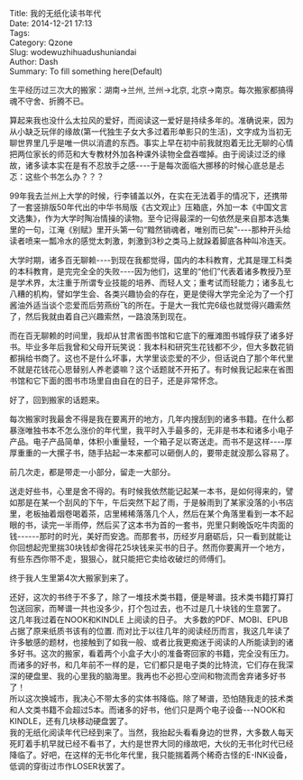 Title: 我的无纸化读书年代    
Date: 2014-12-21 17:13    
Tags:     
Category: Qzone    
Slug: wodewuzhihuadushuniandai    
Author: Dash    
Summary: To fill something here(Default)    
    
生平经历过三次大的搬家：湖南->兰州, 兰州->北京, 北京->南京。每次搬家都搞得魂不守舍、折腾不已。    


算起来我也没什么太拉风的爱好，而阅读这一爱好是持续多年的。准确说来，因为从小缺乏玩伴的缘故(第一代独生子女大多过着形单影只的生活)，文字成为当初无聊世界里几乎是唯一供以消遣的东西。事实上早在初中前我就抱着无比无聊的心情把两位家长的师范和大专教材外加各种课外读物全盘吞噬掉。由于阅读过泛的缘故，诸多读本实在是有不忍放手之感----于是每次面临大挪移的时候心底总是忐忑：这些个书怎么办？？？    

99年我去兰州上大学的时候，行李铺盖以外，在实在无法着手的情况下，还携带了一套竖排版50年代出的中华书局版《古文观止》压箱底，外加一本《中国文言文选集》，作为大学时陶冶情操的读物。至今记得最深的一句依然是来自那本选集里的一句，江淹《别赋》里开头第一句“黯然销魂者，唯别而已矣”----那种开头给读者喷来一瓢冷水的感觉太刺激，刺激到3秒之类马上就跺着脚底各种叫冷连天。    

大学时期，诸多百无聊赖----到现在我都觉得，国内的本科教育，尤其是理工科类的本科教育，是完完全全的失败----因为他们，这里的“他们”代表着诸多教授乃至是学术界，太注重于所谓专业技能的培养、而轻人文；重考试而轻能力；诸多乱七八糟的机构，譬如学生会、各类兴趣协会的存在，更是使得大学完全沦为了一个打酱油外适当谈个恋爱而后劳燕纷飞的所在。于是大一我忙完6级也就觉得兴趣索然了，然后我就由着自己兴趣索然，一路浪荡到现在。   

而在百无聊赖的时间里，我却从甘肃省图书馆和它底下的雁滩图书城俘获了诸多好书。毕业多年后我曾和父母开玩笑说：我本科和研究生花钱都不少，但大多数花销都捐给书商了。这也不是什么坏事，大学里谈恋爱的不少，但话说白了那个年代里不就是花钱花心思替别人养老婆嘛？这个话题就不开拓了。有时候我记起来在省图书馆和它下面的图书市场里自由自在的日子，还是非常怀念。    

好了，回到搬家的话题来。    

每次搬家时我最舍不得是我在要离开的地方，几年内搜刮到的诸多书籍。在什么都暴涨唯独书本不怎么涨价的年代里，我平时入手最多的，无非是书本和诸多小电子产品。电子产品简单，体积小重量轻，一个箱子足以寄送走。而书不是这样----厚厚重重的一大摞子书，随手拈起一本来都可以砸倒人的，要带走就没那么容易了。    

前几次走，都是带走一小部分，留走一大部分。    

送走好些书，心里是舍不得的。有时候我依然能记起某一本书，是如何得来的，譬如那是在某一个刮风的下午，午后突然下起了雨，于是躲雨到了某家没落的小书店里，老板抽着烟卷喝着茶，店里稀稀落落几个人，然后在某个角落里看到一本不起眼的书，读完一半雨停，然后买了这本书为首的一套书，兜里只剩晚饭吃牛肉面的钱------那时的时光，美好而安逸。而那套书，历经岁月磨砺后，只一看到就能让你回想起兜里揣30块钱却舍得花25块钱来买书的日子。然而你要离开一个地方，有些东西你带不走，狠狠心，就只能把它卖给收破烂的师傅们。    

终于我人生里第4次大搬家到来了。    

还好，这次的书终于不多了，除了一堆技术类书籍，便是琴谱。技术类书籍打算打包送回家，而琴谱一共也没多少，打个包过去，也不过是几十块钱的生意罢了。    
这几年我过着在NOOK和KINDLE 上阅读的日子。 大多数的PDF、MOBI、EPUB占据了原来纸质书该有的位置. 而对比于以往几年的阅读经历而言，我这几年读了许多敏感的题材，也接触到了如我一般、或者比我更痴迷于阅读的人所能读到的诸多好书。这次的搬家，看着两个小盒子大小的准备寄回家的书籍，完全没有压力。而诸多的好书，和几年前不一样的是，它们都只是电子类的比特流，它们存在我深深的硬盘里、我的心里我的脑海里。我再也不必担心空间和物流而舍弃诸多好书了！    
所以这次换城市，我决心不带太多的实体书降临。除了琴谱，恐怕随我走的技术类和人文类书籍不会超过5本。而诸多的好书，他们只是两个电子设备---NOOK和KINDLE，还有几块移动硬盘罢了。    
我的无纸化阅读年代已经到来了。当然，我抬起头看看身边的世界，大多数人每天死盯着手机早就已经不看书了，大约是世界大同的缘故吧，大伙的无书化时代已经降临了。好吧，在这样的无书化年代里，我只能揣着两个稀奇古怪的E-INK设备，低调的穿街过市作LOSER状罢了。     
